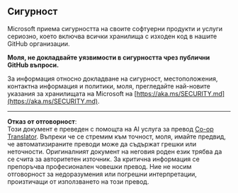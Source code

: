 <!--
CO_OP_TRANSLATOR_METADATA:
{
  "original_hash": "7229f7490ea61a04330b79651ac4d37e",
  "translation_date": "2025-09-30T07:05:59+00:00",
  "source_file": "SECURITY.md",
  "language_code": "bg"
}
-->
<!-- BEGIN MICROSOFT SECURITY.MD V1.0.0 BLOCK -->

## Сигурност

Microsoft приема сигурността на своите софтуерни продукти и услуги сериозно, което
включва всички хранилища с изходен код в нашите GitHub организации.

**Моля, не докладвайте уязвимости в сигурността чрез публични GitHub въпроси.**

За информация относно докладване на сигурност, местоположения, контактна информация и политики,
моля, прегледайте най-новите указания за хранилищата на Microsoft на
[https://aka.ms/SECURITY.md](https://aka.ms/SECURITY.md).

<!-- END MICROSOFT SECURITY.MD BLOCK -->

---

**Отказ от отговорност**:  
Този документ е преведен с помощта на AI услуга за превод [Co-op Translator](https://github.com/Azure/co-op-translator). Въпреки че се стремим към точност, моля, имайте предвид, че автоматизираните преводи може да съдържат грешки или неточности. Оригиналният документ на неговия роден език трябва да се счита за авторитетен източник. За критична информация се препоръчва професионален човешки превод. Ние не носим отговорност за недоразумения или погрешни интерпретации, произтичащи от използването на този превод.